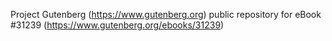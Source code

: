 Project Gutenberg (https://www.gutenberg.org) public repository for eBook #31239 (https://www.gutenberg.org/ebooks/31239)
